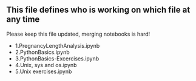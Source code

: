## This file defines who is working on which file at any time ##

Please keep this file updated, merging notebooks is hard!

* 1.PregnancyLengthAnalysis.ipynb
* 2.PythonBasics.ipynb
* 3.PythonBasics-Excercises.ipynb 
* 4.Unix, sys and os.ipynb
* 5.Unix exercises.ipynb
